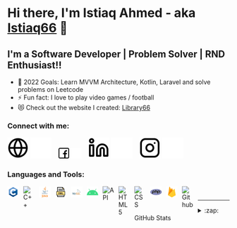 # Hi there, I'm Istiaq Ahmed - aka [Istiaq66][Website] 👋 
## I'm a Software Developer | Problem Solver | RND Enthusiast!!

- 🥅 2022 Goals: Learn MVVM Architecture, Kotlin, Laravel and solve problems on Leetcode
- ⚡ Fun fact: I love to play video games / football 
- 😻 Check out the website I created: [Library66](https://library66.tech)

### Connect with me:

[![website](./img/globe-light.svg)](https://www.istiaq66.me#gh-light-mode-only)
[![website](./img/globe-dark.svg)](https://www.istiaq66.me#gh-dark-mode-only)
&nbsp;&nbsp;
[![website](./img/facebook-light.png)](https://www.facebook.com/ahmed.boby.752#gh-light-mode-only)
[![website](./img/facebook-dark.png)](https://www.facebook.com/ahmed.boby.752#gh-dark-mode-only)
&nbsp;&nbsp;
[![website](./img/linkedin-light.svg)](https://www.linkedin.com/in/istiaq-ahmed-7772641a9#gh-light-mode-only)
[![website](./img/linkedin-dark.svg)](https://www.linkedin.com/in/istiaq-ahmed-7772641a9#gh-dark-mode-only)
&nbsp;&nbsp;
[![website](./img/instagram-light.svg)](https://www.instagram.com/istiaq_boby/#gh-light-mode-only)
[![website](./img/instagram-dark.svg)](https://www.instagram.com/istiaq_boby/#gh-dark-mode-only)

### Languages and Tools:

[<img align="left" alt="C" width="26px" src="https://raw.githubusercontent.com/github/explore/f3e22f0dca2be955676bc70d6214b95b13354ee8/topics/c/c.png" style="padding-right:10px;" />][c]
[<img align="left" alt="C++" width="26px" src="https://1.bp.blogspot.com/-27DoW2NElME/W_BP4ITySdI/AAAAAAAAMNw/_TY-MLDYSVExS1ixV87PAluu41RQhezvwCLcBGAs/s1600/c-plus-plus-logo.png" style="padding-right:10px;" />][c++]
[<img align="left" alt="Java" width="26px" src="https://raw.githubusercontent.com/github/explore/5b3600551e122a3277c2c5368af2ad5725ffa9a1/topics/java/java.png" style="padding-right:10px;" />][java]
[<img align="left" alt="XML" width="26px" src="https://raw.githubusercontent.com/github/explore/05a6f4c574a32b6b2f04c2e589f6c82d9df46a5d/topics/xml/xml.png" style="padding-right:10px;" />][xml]
[<img align="left" alt="mysql" width="26px" src="https://raw.githubusercontent.com/github/explore/80688e429a7d4ef2fca1e82350fe8e3517d3494d/topics/mysql/mysql.png" style="padding-right:10px;" />][mysql]
[<img align="left" alt="Android" width="26px" src="https://raw.githubusercontent.com/github/explore/8baf984947f4d9c32006bd03fa4c51ff91aadf8d/topics/android/android.png" style="padding-right:10px;" />][android]
[<img align="left" alt="API" width="26px" src="https://cdn-icons-png.flaticon.com/512/627/627558.png" style="padding-right:10px;" />][api]
[<img align="left" alt="HTML5" width="26px" src="https://cdn.jsdelivr.net/gh/devicons/devicon/icons/html5/html5-original.svg" style="padding-right:10px;" />][html]
[<img align="left" alt="CSS" width="26px" src="https://cdn.jsdelivr.net/gh/devicons/devicon/icons/css3/css3-original.svg" style="padding-right:10px;" />][css]
[<img align="left" alt="php" width="26px" src="https://raw.githubusercontent.com/github/explore/ccc16358ac4530c6a69b1b80c7223cd2744dea83/topics/php/php.png" style="padding-right:10px;" />][php]
[<img align="left" alt="Firebase" width="26px" src="https://raw.githubusercontent.com/github/explore/80688e429a7d4ef2fca1e82350fe8e3517d3494d/topics/firebase/firebase.png" style="padding-right:10px;" />][firebase]
[<img align="left" alt="Github" width="26px" src="https://pbs.twimg.com/profile_images/1414990564408262661/r6YemvF9_400x400.jpg" style="padding-right:10px;" />][github]


<br />

---

<details>
  <summary>:zap: GitHub Stats</summary>

[![Istiaq GitHub stats](https://github-readme-stats.vercel.app/api?username=Istiaq66&show_icons=true&theme=radical)](https://github.com/anuraghazra/github-readme-stats)

</details>


[Website]: https://www.istiaq66.me
[html]: https://www.w3schools.com/html
[css]: https://www.w3schools.com/css
[android]: https://www.android.com
[api]: https://www.mulesoft.com/resources/api/what-is-an-api
[php]: https://www.php.net/
[c++]: https://www.w3schools.com/CPP/default.asp
[c]: https://en.wikipedia.org/wiki/C_(programming_language)
[java]: https://www.java.com/en
[mysql]: https://www.mysql.com
[firebase]: https://firebase.google.com
[xml]: https://www.w3.org/standards/xml/core
[github]: https://github.com
